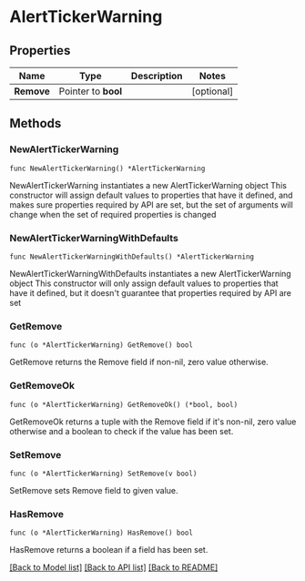 # AlertTickerWarning

## Properties

Name | Type | Description | Notes
------------ | ------------- | ------------- | -------------
**Remove** | Pointer to **bool** |  | [optional] 

## Methods

### NewAlertTickerWarning

`func NewAlertTickerWarning() *AlertTickerWarning`

NewAlertTickerWarning instantiates a new AlertTickerWarning object
This constructor will assign default values to properties that have it defined,
and makes sure properties required by API are set, but the set of arguments
will change when the set of required properties is changed

### NewAlertTickerWarningWithDefaults

`func NewAlertTickerWarningWithDefaults() *AlertTickerWarning`

NewAlertTickerWarningWithDefaults instantiates a new AlertTickerWarning object
This constructor will only assign default values to properties that have it defined,
but it doesn't guarantee that properties required by API are set

### GetRemove

`func (o *AlertTickerWarning) GetRemove() bool`

GetRemove returns the Remove field if non-nil, zero value otherwise.

### GetRemoveOk

`func (o *AlertTickerWarning) GetRemoveOk() (*bool, bool)`

GetRemoveOk returns a tuple with the Remove field if it's non-nil, zero value otherwise
and a boolean to check if the value has been set.

### SetRemove

`func (o *AlertTickerWarning) SetRemove(v bool)`

SetRemove sets Remove field to given value.

### HasRemove

`func (o *AlertTickerWarning) HasRemove() bool`

HasRemove returns a boolean if a field has been set.


[[Back to Model list]](../README.md#documentation-for-models) [[Back to API list]](../README.md#documentation-for-api-endpoints) [[Back to README]](../README.md)


